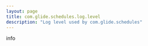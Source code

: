 ```yaml
---
layout: page
title: com.glide.schedules.log.level
description: "Log level used by com.glide.schedules"
---
```

info